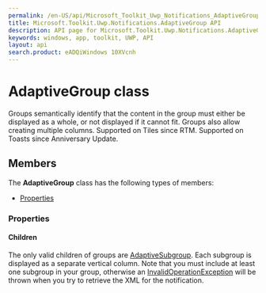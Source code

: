 ```yaml
---
permalink: /en-US/api/Microsoft_Toolkit_Uwp_Notifications_AdaptiveGroup.htm
title: Microsoft.Toolkit.Uwp.Notifications.AdaptiveGroup API 
description: API page for Microsoft.Toolkit.Uwp.Notifications.AdaptiveGroup
keywords: windows, app, toolkit, UWP, API
layout: api
search.product: eADQiWindows 10XVcnh
---
```



# AdaptiveGroup class

Groups semantically identify that the content in the group must either be displayed as a whole, or not displayed if it cannot fit. Groups also allow creating multiple columns. Supported on Tiles since RTM. Supported on Toasts since Anniversary Update.

## Members

The **AdaptiveGroup** class has the following types of members:

* [Properties](#Properties)

### Properties

#### Children

The only valid children of groups are [AdaptiveSubgroup](Microsoft_Toolkit_Uwp_Notifications_AdaptiveSubgroup.htm). Each subgroup is displayed as a separate vertical column. Note that you must include at least one subgroup in your group, otherwise an [InvalidOperationException](https://msdn.microsoft.com/library/windows/apps/System.InvalidOperationException) will be thrown when you try to retrieve the XML for the notification.


